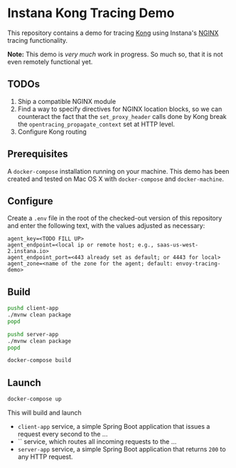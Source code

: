 # Instana Kong Tracing Demo

This repository contains a demo for tracing [Kong](https://www.konghq.com) using Instana's [NGINX](https://www.nginx.com/) tracing functionality.

**Note:** This demo is _very much_ work in progress. So much so, that it is not even remotely functional yet.

## TODOs

1. Ship a compatible NGINX module
2. Find a way to specify directives for NGINX location blocks, so we can counteract the fact that the `set_proxy_header` calls done by Kong break the `opentracing_propagate_context` set at HTTP level.
3. Configure Kong routing

## Prerequisites

A `docker-compose` installation running on your machine. This demo has been created and tested on Mac OS X with `docker-compose` and `docker-machine`.

## Configure

Create a `.env` file in the root of the checked-out version of this repository and enter the following text, with the values adjusted as necessary:

```text
agent_key=<TODO FILL UP>
agent_endpoint=<local ip or remote host; e.g., saas-us-west-2.instana.io>
agent_endpoint_port=<443 already set as default; or 4443 for local>
agent_zone=<name of the zone for the agent; default: envoy-tracing-demo>
```

## Build

```bash
pushd client-app
./mvnw clean package
popd

pushd server-app
./mvnw clean package
popd

docker-compose build
```

## Launch

```bash
docker-compose up
```

This will build and launch

- `client-app` service, a simple Spring Boot application that issues a request every second to the ...
- `` service, which routes all incoming requests to the ...
- `server-app` service, a simple Spring Boot application that returns `200` to any HTTP request.
